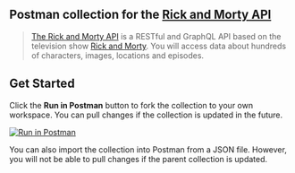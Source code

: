 ## Postman collection for the [Rick and Morty API](https://github.com/afuh/rick-and-morty-api)

> [The Rick and Morty API](https://rickandmortyapi.com/) is a RESTful and GraphQL API based on the television show [Rick and Morty](https://www.adultswim.com/videos/rick-and-morty). You will access data about hundreds of characters, images, locations and episodes.

## Get Started
Click the **Run in Postman** button to fork the collection to your own workspace. You can pull changes if the collection is updated in the future.

[![Run in Postman](https://run.pstmn.io/button.svg)](https://god.gw.postman.com/run-collection/1215211-d616f4dc-8fb9-4726-ab5d-05ce021b4d0e?action=collection%2Ffork&collection-url=entityId%3D1215211-d616f4dc-8fb9-4726-ab5d-05ce021b4d0e%26entityType%3Dcollection%26workspaceId%3D55fb4adf-1644-44eb-b9db-825b3db96819)

You can also import the collection into Postman from a JSON file. However, you will not be able to pull changes if the parent collection is updated.
